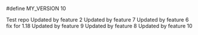 #define MY_VERSION 10

Test repo
Updated by feature 2
Updated by feature 7
Updated by feature 6 fix for 1.18
Updated by feature 9
Updated by feature 8
Updated by feature 10
